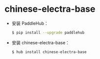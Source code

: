 # chinese-electra-base
* 安装 PaddleHub：

    ```bash
    $ pip install --upgrade paddlehub
    ```

* 安装 chinese-electra-base：

    ```bash
    $ hub install chinese-electra-base
    ```
